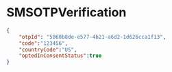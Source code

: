 # SMSOTPVerification

```json
{
	"otpId": "5060b8de-e577-4b21-a6d2-1d626cca1f13",
	"code":"123456",
	"countryCode":"US",
	"optedInConsentStatus":true
}
```